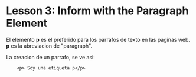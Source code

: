 # Lesson 3: Inform with the Paragraph Element

El elemento __p__ es el preferido para los parrafos de texto en las paginas web.
__p__ es la abreviacion de "paragraph".

La creacion de un parrafo, se ve asi:
~~~
    <p> Soy una etiqueta p</p>
~~~